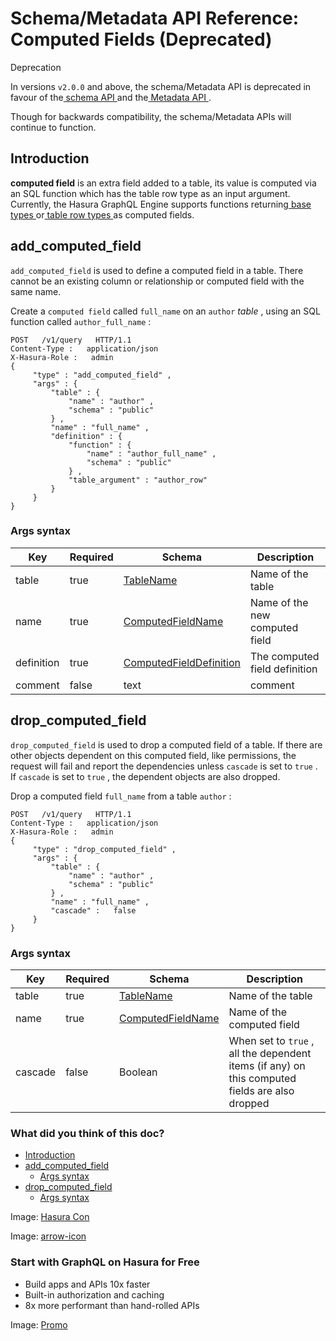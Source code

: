 # Schema/Metadata API Reference: Computed Fields (Deprecated)

Deprecation

In versions `v2.0.0` and above, the schema/Metadata API is deprecated in
favour of the[ schema API ](https://hasura.io/docs/latest/api-reference/schema-api/index/)and the[ Metadata API ](https://hasura.io/docs/latest/api-reference/metadata-api/index/).

Though for backwards compatibility, the schema/Metadata APIs will
continue to function.

## Introduction​

 **computed field** is an extra field added to a table, its value is
computed via an SQL function which has the table row type as an input
argument. Currently, the Hasura GraphQL Engine supports functions
returning[ base types ](https://www.postgresql.org/docs/current/extend-type-system.html#id-1.8.3.5.9)or[ table row types ](https://www.postgresql.org/docs/current/rowtypes.html#ROWTYPES-DECLARING)as computed fields.

## add_computed_field​

 `add_computed_field` is used to define a computed field in a table.
There cannot be an existing column or relationship or computed field
with the same name.

Create a `computed field` called `full_name` on an `author`  *table* ,
using an SQL function called `author_full_name` :

```
POST   /v1/query   HTTP/1.1
Content-Type :   application/json
X-Hasura-Role :   admin
{
     "type" : "add_computed_field" ,
     "args" : {
         "table" : {
             "name" : "author" ,
             "schema" : "public"
         } ,
         "name" : "full_name" ,
         "definition" : {
             "function" : {
                 "name" : "author_full_name" ,
                 "schema" : "public"
             } ,
             "table_argument" : "author_row"
         }
     }
}
```

### Args syntax​

| Key | Required | Schema | Description |
|---|---|---|---|
| table | true | [ TableName ](https://hasura.io/docs/latest/api-reference/syntax-defs/#tablename) | Name of the table |
| name | true | [ ComputedFieldName ](https://hasura.io/docs/latest/api-reference/syntax-defs/#computedfieldname) | Name of the new computed field |
| definition | true | [ ComputedFieldDefinition ](https://hasura.io/docs/latest/api-reference/syntax-defs/#computedfielddefinition) | The computed field definition |
| comment | false | text | comment |


## drop_computed_field​

 `drop_computed_field` is used to drop a computed field of a table. If
there are other objects dependent on this computed field, like
permissions, the request will fail and report the dependencies unless `cascade` is set to `true` . If `cascade` is set to `true` , the dependent
objects are also dropped.

Drop a computed field `full_name` from a table `author` :

```
POST   /v1/query   HTTP/1.1
Content-Type :   application/json
X-Hasura-Role :   admin
{
     "type" : "drop_computed_field" ,
     "args" : {
         "table" : {
             "name" : "author" ,
             "schema" : "public"
         } ,
         "name" : "full_name" ,
         "cascade" :   false
     }
}
```

### Args syntax​

| Key | Required | Schema | Description |
|---|---|---|---|
| table | true | [ TableName ](https://hasura.io/docs/latest/api-reference/syntax-defs/#tablename) | Name of the table |
| name | true | [ ComputedFieldName ](https://hasura.io/docs/latest/api-reference/syntax-defs/#computedfieldname) | Name of the computed field |
| cascade | false | Boolean | When set to `true` , all the dependent items (if any) on this computed fields are also dropped |


### What did you think of this doc?

- [ Introduction ](https://hasura.io/docs/latest/api-reference/schema-metadata-api/computed-field/#schema-metadata-add-computed-field/#introduction)
- [ add_computed_field ](https://hasura.io/docs/latest/api-reference/schema-metadata-api/computed-field/#schema-metadata-add-computed-field/#schema-metadata-add-computed-field)
    - [ Args syntax ](https://hasura.io/docs/latest/api-reference/schema-metadata-api/computed-field/#schema-metadata-add-computed-field/#schema-metadata-add-computed-field-syntax)
- [ drop_computed_field ](https://hasura.io/docs/latest/api-reference/schema-metadata-api/computed-field/#schema-metadata-add-computed-field/#schema-metadata-drop-computed-field)
    - [ Args syntax ](https://hasura.io/docs/latest/api-reference/schema-metadata-api/computed-field/#schema-metadata-add-computed-field/#schema-metadata-drop-computed-field-syntax)


Image: [ Hasura Con ](https://res.cloudinary.com/dh8fp23nd/image/upload/v1686154570/hasura-con-2023/has-con-light-date_r2a2ud.png)

Image: [ arrow-icon ](https://res.cloudinary.com/dh8fp23nd/image/upload/v1683723549/main-web/chevron-right_ldbi7d.png)

### Start with GraphQL on Hasura for Free

- Build apps and APIs 10x faster
- Built-in authorization and caching
- 8x more performant than hand-rolled APIs


Image: [ Promo ](https://hasura.io/docs/assets/images/hasura-free-ff60e409244e0ea12b5a3045d1a9096b.png)
